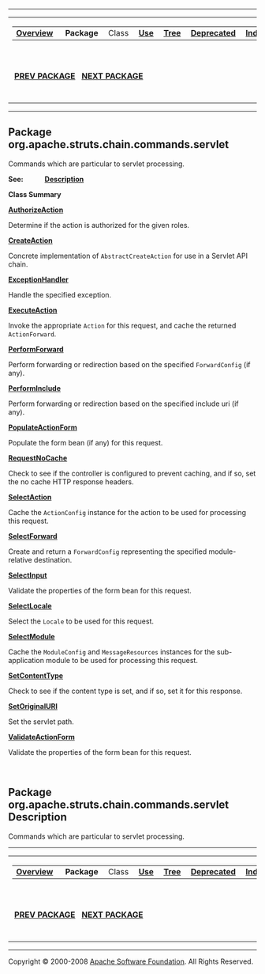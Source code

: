 ------------------------------------------------------------------------

<span id="navbar_top"></span> [](#skip-navbar_top "Skip navigation links")

<table>
<colgroup>
<col width="50%" />
<col width="50%" />
</colgroup>
<tbody>
<tr class="odd">
<td align="left"><span id="navbar_top_firstrow"></span>
<table>
<tbody>
<tr class="odd">
<td align="left"><a href="../../../../../../overview-summary.html.md"><strong>Overview</strong></a> </td>
<td align="left"> <strong>Package</strong> </td>
<td align="left">Class </td>
<td align="left"><a href="package-use.html.md"><strong>Use</strong></a> </td>
<td align="left"><a href="package-tree.html.md"><strong>Tree</strong></a> </td>
<td align="left"><a href="../../../../../../deprecated-list.html.md"><strong>Deprecated</strong></a> </td>
<td align="left"><a href="../../../../../../index-all.html.md"><strong>Index</strong></a> </td>
<td align="left"><a href="../../../../../../help-doc.html.md"><strong>Help</strong></a> </td>
</tr>
</tbody>
</table></td>
<td align="left"></td>
</tr>
<tr class="even">
<td align="left"> <a href="../../../../../../org/apache/struts/chain/commands/generic/package-summary.html.md"><strong>PREV PACKAGE</strong></a>   <a href="../../../../../../org/apache/struts/chain/commands/util/package-summary.html"><strong>NEXT PACKAGE</strong></a></td>
<td align="left"><a href="../../../../../../index.html.md?org/apache/struts/chain/commands/servlet/package-summary.html"><strong>FRAMES</strong></a>    <a href="package-summary.html"><strong>NO FRAMES</strong></a>    
<a href="../../../../../../allclasses-noframe.html.md"><strong>All Classes</strong></a></td>
</tr>
</tbody>
</table>

<span id="skip-navbar_top"></span>

------------------------------------------------------------------------

Package org.apache.struts.chain.commands.servlet
------------------------------------------------

Commands which are particular to servlet processing.

**See:**
           [**Description**](#package_description)

**Class Summary**

**[AuthorizeAction](../../../../../../org/apache/struts/chain/commands/servlet/AuthorizeAction.html.md "class in org.apache.struts.chain.commands.servlet")**

Determine if the action is authorized for the given roles.

**[CreateAction](../../../../../../org/apache/struts/chain/commands/servlet/CreateAction.html.md "class in org.apache.struts.chain.commands.servlet")**

Concrete implementation of `AbstractCreateAction` for use in a Servlet API chain.

**[ExceptionHandler](../../../../../../org/apache/struts/chain/commands/servlet/ExceptionHandler.html.md "class in org.apache.struts.chain.commands.servlet")**

Handle the specified exception.

**[ExecuteAction](../../../../../../org/apache/struts/chain/commands/servlet/ExecuteAction.html.md "class in org.apache.struts.chain.commands.servlet")**

Invoke the appropriate `Action` for this request, and cache the returned `ActionForward`.

**[PerformForward](../../../../../../org/apache/struts/chain/commands/servlet/PerformForward.html.md "class in org.apache.struts.chain.commands.servlet")**

Perform forwarding or redirection based on the specified `ForwardConfig` (if any).

**[PerformInclude](../../../../../../org/apache/struts/chain/commands/servlet/PerformInclude.html.md "class in org.apache.struts.chain.commands.servlet")**

Perform forwarding or redirection based on the specified include uri (if any).

**[PopulateActionForm](../../../../../../org/apache/struts/chain/commands/servlet/PopulateActionForm.html.md "class in org.apache.struts.chain.commands.servlet")**

Populate the form bean (if any) for this request.

**[RequestNoCache](../../../../../../org/apache/struts/chain/commands/servlet/RequestNoCache.html.md "class in org.apache.struts.chain.commands.servlet")**

Check to see if the controller is configured to prevent caching, and if so, set the no cache HTTP response headers.

**[SelectAction](../../../../../../org/apache/struts/chain/commands/servlet/SelectAction.html.md "class in org.apache.struts.chain.commands.servlet")**

Cache the `ActionConfig` instance for the action to be used for processing this request.

**[SelectForward](../../../../../../org/apache/struts/chain/commands/servlet/SelectForward.html.md "class in org.apache.struts.chain.commands.servlet")**

Create and return a `ForwardConfig` representing the specified module-relative destination.

**[SelectInput](../../../../../../org/apache/struts/chain/commands/servlet/SelectInput.html.md "class in org.apache.struts.chain.commands.servlet")**

Validate the properties of the form bean for this request.

**[SelectLocale](../../../../../../org/apache/struts/chain/commands/servlet/SelectLocale.html.md "class in org.apache.struts.chain.commands.servlet")**

Select the `Locale` to be used for this request.

**[SelectModule](../../../../../../org/apache/struts/chain/commands/servlet/SelectModule.html.md "class in org.apache.struts.chain.commands.servlet")**

Cache the `ModuleConfig` and `MessageResources` instances for the sub-application module to be used for processing this request.

**[SetContentType](../../../../../../org/apache/struts/chain/commands/servlet/SetContentType.html.md "class in org.apache.struts.chain.commands.servlet")**

Check to see if the content type is set, and if so, set it for this response.

**[SetOriginalURI](../../../../../../org/apache/struts/chain/commands/servlet/SetOriginalURI.html.md "class in org.apache.struts.chain.commands.servlet")**

Set the servlet path.

**[ValidateActionForm](../../../../../../org/apache/struts/chain/commands/servlet/ValidateActionForm.html.md "class in org.apache.struts.chain.commands.servlet")**

Validate the properties of the form bean for this request.

 

<span id="package_description"></span>

Package org.apache.struts.chain.commands.servlet Description
------------------------------------------------------------

Commands which are particular to servlet processing.

------------------------------------------------------------------------

<span id="navbar_bottom"></span> [](#skip-navbar_bottom "Skip navigation links")

<table>
<colgroup>
<col width="50%" />
<col width="50%" />
</colgroup>
<tbody>
<tr class="odd">
<td align="left"><span id="navbar_bottom_firstrow"></span>
<table>
<tbody>
<tr class="odd">
<td align="left"><a href="../../../../../../overview-summary.html.md"><strong>Overview</strong></a> </td>
<td align="left"> <strong>Package</strong> </td>
<td align="left">Class </td>
<td align="left"><a href="package-use.html.md"><strong>Use</strong></a> </td>
<td align="left"><a href="package-tree.html.md"><strong>Tree</strong></a> </td>
<td align="left"><a href="../../../../../../deprecated-list.html.md"><strong>Deprecated</strong></a> </td>
<td align="left"><a href="../../../../../../index-all.html.md"><strong>Index</strong></a> </td>
<td align="left"><a href="../../../../../../help-doc.html.md"><strong>Help</strong></a> </td>
</tr>
</tbody>
</table></td>
<td align="left"></td>
</tr>
<tr class="even">
<td align="left"> <a href="../../../../../../org/apache/struts/chain/commands/generic/package-summary.html.md"><strong>PREV PACKAGE</strong></a>   <a href="../../../../../../org/apache/struts/chain/commands/util/package-summary.html"><strong>NEXT PACKAGE</strong></a></td>
<td align="left"><a href="../../../../../../index.html.md?org/apache/struts/chain/commands/servlet/package-summary.html"><strong>FRAMES</strong></a>    <a href="package-summary.html"><strong>NO FRAMES</strong></a>    
<a href="../../../../../../allclasses-noframe.html.md"><strong>All Classes</strong></a></td>
</tr>
</tbody>
</table>

<span id="skip-navbar_bottom"></span>

------------------------------------------------------------------------

Copyright © 2000-2008 [Apache Software Foundation](http://www.apache.org/). All Rights Reserved.
